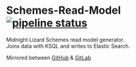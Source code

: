 # Schemes-Read-Model [![pipeline status](https://gitlab.com/midnight-lizard/Schemes-Read-Model/badges/master/pipeline.svg)](https://gitlab.com/midnight-lizard/Schemes-Read-Model/commits/master)

Midnight Lizard Schemes read model generator.  
Joins data with KSQL and writes to Elastic Search.

Mirrored between
[GitHub](https://github.com/Midnight-Lizard/Schemes-Read-Model) &
[GitLab](https://gitlab.com/midnight-lizard/Schemes-Read-Model)